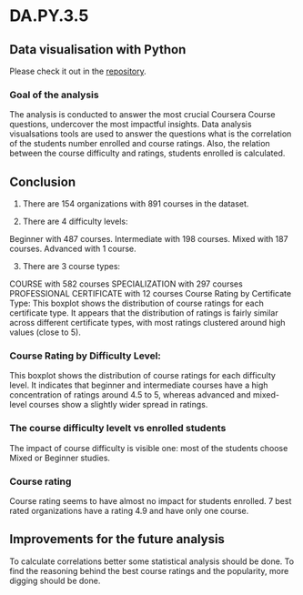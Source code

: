 # DA.PY.3.5

## Data visualisation with Python

Please check it out in the [repository](https://github.com/TuringCollegeSubmissions/ingrii-PYDA.3.5/blob/main/coursera-course-analysis-ivinskaite-2024.ipynb).

### Goal of the analysis

The analysis is conducted to answer the most crucial Coursera Course questions, undercover the most impactful insights.
Data analysis visualsations tools are used to answer the questions what is the correlation of the students number enrolled and course ratings.
Also, the relation between the course difficulty and ratings, students enrolled is calculated.

## Conclusion
1. There are 154 organizations with 891 courses in the dataset.

2. There are 4 difficulty levels:

Beginner with 487 courses.
Intermediate with 198 courses.
Mixed with 187 courses.
Advanced with 1 course.


3. There are 3 course types:
   
COURSE with 582 courses
SPECIALIZATION with 297 courses
PROFESSIONAL CERTIFICATE with 12 courses
Course Rating by Certificate Type:
This boxplot shows the distribution of course ratings for each certificate type. It appears that the distribution of ratings is fairly similar across different certificate types, with most ratings clustered around high values (close to 5).

### Course Rating by Difficulty Level:
This boxplot shows the distribution of course ratings for each difficulty level. It indicates that beginner and intermediate courses have a high concentration of ratings around 4.5 to 5, whereas advanced and mixed-level courses show a slightly wider spread in ratings.

### The course difficulty levelt vs enrolled students
The impact of course difficulty is visible one: most of the students choose Mixed or Beginner studies.

### Course rating
Course rating seems to have almost no impact for students enrolled.
7 best rated organizations have a rating 4.9 and have only one course.


## Improvements for the future analysis
To calculate correlations better some statistical analysis should be done.
To find the reasoning behind the best course ratings and the popularity, more digging should be done.
